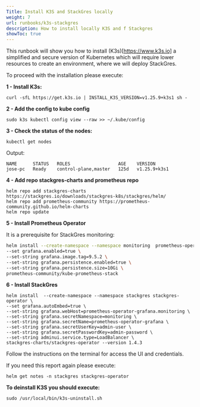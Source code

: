 ```yaml
---
Title: Install K3S and StackGres locally
weight: 7
url: runbooks/k3s-stackgres
description: How to install locally K3S and f Stackgres
showToc: true
---
```


This runbook will show you how to install (K3s)[https://www.k3s.io] a simplified and secure version of Kubernetes which will require lower resources to create an environment, where we will deploy StackGres. 

To proceed with the installation please execute:

**1 - Install K3s:** 

```
curl -sfL https://get.k3s.io | INSTALL_K3S_VERSION=v1.25.9+k3s1 sh -
```

**2 -  Add the config to kube config**

```
sudo k3s kubectl config view --raw >> ~/.kube/config 
```

**3 - Check the status of the nodes:**

```
kubectl get nodes
```
Output: 
```
NAME      STATUS   ROLES                  AGE    VERSION
jose-pc   Ready    control-plane,master   125d   v1.25.9+k3s1

```

**4 - Add repo stackgres-charts and prometheus repo**

```
helm repo add stackgres-charts https://stackgres.io/downloads/stackgres-k8s/stackgres/helm/
helm repo add prometheus-community https://prometheus-community.github.io/helm-charts
helm repo update

```

**5 - Install Prometheus Operator**

It is a prerequisite for StackGres monitoring:

```bash
helm install --create-namespace --namespace monitoring  prometheus-operator \
--set grafana.enabled=true \
--set-string grafana.image.tag=9.5.2 \
--set-string grafana.persistence.enabled=true \
--set-string grafana.persistence.size=10Gi \
prometheus-community/kube-prometheus-stack
```



**6 - Install StackGres**
```
helm install  --create-namespace --namespace stackgres stackgres-operator \
--set grafana.autoEmbed=true \
--set-string grafana.webHost=prometheus-operator-grafana.monitoring \
--set-string grafana.secretNamespace=monitoring \
--set-string grafana.secretName=prometheus-operator-grafana \
--set-string grafana.secretUserKey=admin-user \
--set-string grafana.secretPasswordKey=admin-password \
--set-string adminui.service.type=LoadBalancer \
stackgres-charts/stackgres-operator --version 1.4.3
```

Follow the instructions on the terminal for access the UI and credentials.

If you need this report again please execute:

```
helm get notes -n stackgres stackgres-operator
```

**To deinstall K3S you should execute:** 

```
sudo /usr/local/bin/k3s-uninstall.sh
```